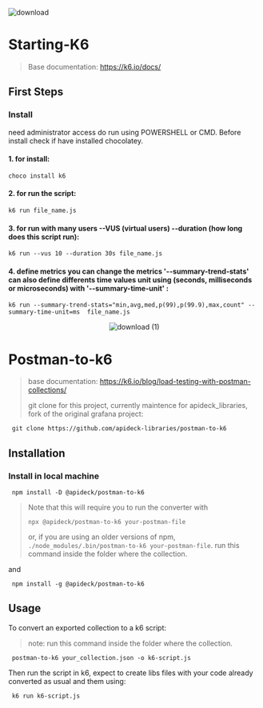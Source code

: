 ![download](https://user-images.githubusercontent.com/93552647/152650021-b0f0a5a9-f778-4acf-a69b-d17eaa54f713.png)
# Starting-K6                                                                                                                      
>
> Base documentation: https://k6.io/docs/

## First Steps

### Install

need administrator access do run using POWERSHELL or CMD. 
Before install check if have installed chocolatey.
#### 1. for install: 
<pre><code>choco install k6</code></pre>

#### 2. for run the script: 
<pre><code>k6 run file_name.js</code></pre>

#### 3. for run with many users --VUS (virtual users) --duration (how long does this script run): 
<pre><code>k6 run --vus 10 --duration 30s file_name.js</code></pre>

#### 4. define metrics you can change the metrics '--summary-trend-stats' can also define differents time values unit using (seconds, milliseconds or microseconds) with '--summary-time-unit'  : 
<pre><code>k6 run --summary-trend-stats="min,avg,med,p(99),p(99.9),max,count" --summary-time-unit=ms  file_name.js
</code></pre>






<div align="center">

![download (1)](https://user-images.githubusercontent.com/93552647/152675277-5438e153-f098-476e-9594-0b86b3d7ad89.png)

</div>

# Postman-to-k6
> base documentation: https://k6.io/blog/load-testing-with-postman-collections/
> 
> git clone for this project, currently maintence for apideck_libraries, fork of the original grafana project: 
```shell 
 git clone https://github.com/apideck-libraries/postman-to-k6 
 ```
>
## Installation

### Install in local machine

```shell
 npm install -D @apideck/postman-to-k6
```

>Note that this will require you to run the converter with 
><pre><code>npx @apideck/postman-to-k6 your-postman-file</code></pre>
>or, if you are using an older versions of npm, `./node_modules/.bin/postman-to-k6 your-postman-file`.
>run this command inside the folder where the collection.



and

```shell
 npm install -g @apideck/postman-to-k6
```

## Usage

To convert an exported collection to a k6 script:
>note: run this command inside the folder where the collection.

```shell
 postman-to-k6 your_collection.json -o k6-script.js
```

Then run the script in k6, expect to create libs files with your code already converted as usual and them using:

```shell
 k6 run k6-script.js
```



